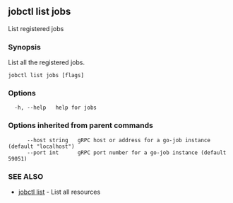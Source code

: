 ## jobctl list jobs

List registered jobs

### Synopsis

List all the registered jobs.

```
jobctl list jobs [flags]
```

### Options

```
  -h, --help   help for jobs
```

### Options inherited from parent commands

```
      --host string   gRPC host or address for a go-job instance (default "localhost")
      --port int      gRPC port number for a go-job instance (default 59051)
```

### SEE ALSO

* [jobctl list](jobctl_list.md)	 - List all resources

